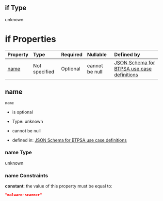 ## if Type

unknown

# if Properties

| Property      | Type          | Required | Nullable       | Defined by                                                                                                                                                                                                        |
| :------------ | :------------ | :------- | :------------- | :---------------------------------------------------------------------------------------------------------------------------------------------------------------------------------------------------------------- |
| [name](#name) | Not specified | Optional | cannot be null | [JSON Schema for BTPSA use case definitions](btpsa-usecase-properties-services-items-allof-1-then-allof-52-if-properties-name.md "undefined#/properties/services/items/allOf/1/then/allOf/52/if/properties/name") |

## name



`name`

*   is optional

*   Type: unknown

*   cannot be null

*   defined in: [JSON Schema for BTPSA use case definitions](btpsa-usecase-properties-services-items-allof-1-then-allof-52-if-properties-name.md "undefined#/properties/services/items/allOf/1/then/allOf/52/if/properties/name")

### name Type

unknown

### name Constraints

**constant**: the value of this property must be equal to:

```json
"malware-scanner"
```
